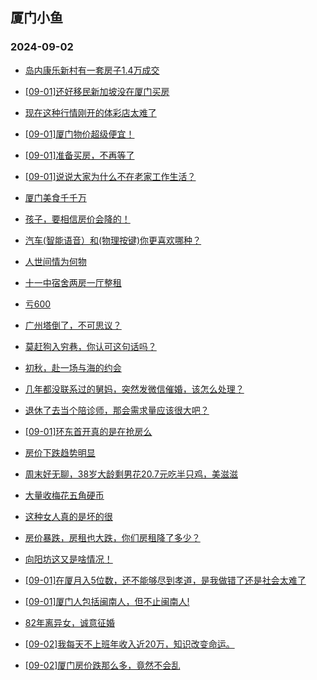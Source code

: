 ## 厦门小鱼 
### 2024-09-02

+ [岛内康乐新村有一套房子1.4万成交](http://bbs.xmfish.com/read-htm-tid-18238477.html)

+ [[09-01]还好移民新加坡没在厦门买房](http://bbs.xmfish.com/read-htm-tid-18238449.html)

+ [现在这种行情刚开的体彩店太难了](http://bbs.xmfish.com/read-htm-tid-18238443.html)

+ [[09-01]厦门物价超级便宜！](http://bbs.xmfish.com/read-htm-tid-18238608.html)

+ [[09-01]准备买房，不再等了](http://bbs.xmfish.com/read-htm-tid-18238540.html)

+ [[09-01]说说大家为什么不在老家工作生活？](http://bbs.xmfish.com/read-htm-tid-18238539.html)

+ [厦门美食千千万](http://bbs.xmfish.com/read-htm-tid-18238438.html)

+ [孩子，要相信房价会降的！](http://bbs.xmfish.com/read-htm-tid-18238505.html)

+ [汽车(智能语音）和(物理按键)你更喜欢哪种？](http://bbs.xmfish.com/read-htm-tid-18238440.html)

+ [人世间情为何物](http://bbs.xmfish.com/read-htm-tid-18238442.html)

+ [十一中宿舍两房一厅整租](http://bbs.xmfish.com/read-htm-tid-18238452.html)

+ [亏600](http://bbs.xmfish.com/read-htm-tid-18238487.html)

+ [广州塔倒了，不可思议？](http://bbs.xmfish.com/read-htm-tid-18238522.html)

+ [莫赶狗入穷巷，你认可这句话吗？](http://bbs.xmfish.com/read-htm-tid-18238453.html)

+ [初秋，赴一场与海的约会](http://bbs.xmfish.com/read-htm-tid-18238457.html)

+ [几年都没联系过的舅妈，突然发微信催婚，该怎么处理？](http://bbs.xmfish.com/read-htm-tid-18238615.html)

+ [退休了去当个陪诊师，那会需求量应该很大吧？](http://bbs.xmfish.com/read-htm-tid-18238561.html)

+ [[09-01]环东首开真的是在抢房么](http://bbs.xmfish.com/read-htm-tid-18238620.html)

+ [房价下跌趋势明显](http://bbs.xmfish.com/read-htm-tid-18238604.html)

+ [周末好无聊，38岁大龄剩男花20.7元吃半只鸡，美滋滋](http://bbs.xmfish.com/read-htm-tid-18238674.html)

+ [大量收梅花五角硬币](http://bbs.xmfish.com/read-htm-tid-18238577.html)

+ [这种女人真的是坏的很](http://bbs.xmfish.com/read-htm-tid-18238706.html)

+ [房价暴跌，房租也大跌，你们房租降了多少？](http://bbs.xmfish.com/read-htm-tid-18238586.html)

+ [向阳坊这又是啥情况！](http://bbs.xmfish.com/read-htm-tid-18238756.html)

+ [[09-01]在厦月入5位数，还不能够尽到孝道，是我做错了还是社会太难了](http://bbs.xmfish.com/read-htm-tid-18238755.html)

+ [[09-01]厦门人包括闽南人，但不止闽南人!](http://bbs.xmfish.com/read-htm-tid-18238779.html)

+ [82年离异女，诚意征婚](http://bbs.xmfish.com/read-htm-tid-18238750.html)

+ [[09-02]我每天不上班年收入近20万，知识改变命运。](http://bbs.xmfish.com/read-htm-tid-18238868.html)

+ [[09-02]厦门房价跌那么多，竟然不会乱](http://bbs.xmfish.com/read-htm-tid-18238862.html)

